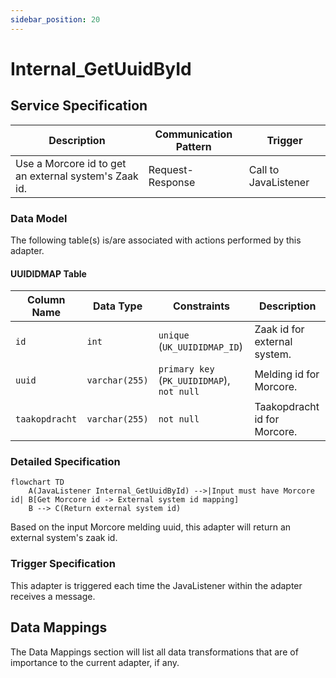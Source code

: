 ```yaml
---
sidebar_position: 20
---
```


# Internal_GetUuidById

## Service Specification
| Description | Communication Pattern | Trigger | 
| --- | --- | --- | 
| Use a Morcore id to get an external system's Zaak id. | Request-Response | Call to JavaListener

### Data Model
The following table(s) is/are associated with actions performed by this adapter.

#### UUIDIDMAP Table

| **Column Name** | **Data Type** | **Constraints** | **Description** |
| --- | --- | --- | --- |
| `id` | `int` | `unique` (`UK_UUIDIDMAP_ID`) | Zaak id for external system. |
| `uuid` | `varchar(255)` | `primary key` (`PK_UUIDIDMAP`), `not null` | Melding id for Morcore. |
| `taakopdracht` | `varchar(255)` | `not null` | Taakopdracht id for Morcore. |

### Detailed Specification
```mermaid
flowchart TD
    A(JavaListener Internal_GetUuidById) -->|Input must have Morcore id| B[Get Morcore id -> External system id mapping]
    B --> C(Return external system id)
```

Based on the input Morcore melding uuid, this adapter will return an external system's zaak id.

### Trigger Specification
This adapter is triggered each time the JavaListener within the adapter receives a message.

## Data Mappings
The Data Mappings section will list all data transformations that are of importance to the current adapter, if any.